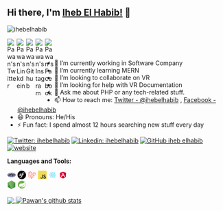 ## Hi there, I'm [Iheb El Habib!](https://ihebelhabib.netlify.app) 👋
<p align="left"> <img src="https://komarev.com/ghpvc/?username=iheblhbib&label=Views&color=blue&style=plastic" alt="ihebelhabib" /> </p>

<a href="https://twitter.com/ihebelhabib">
  <img align="left" alt="Pawan's Twitter" width="22px" src="https://cdn.jsdelivr.net/npm/simple-icons@v3/icons/twitter.svg" />
</a>
<a href="https://linkedin.com/in/iheb-el-habib">
  <img align="left" alt="Pawan's Linkdein" width="22px" src="https://cdn.jsdelivr.net/npm/simple-icons@v3/icons/linkedin.svg" />
</a>
<a href="https://github.com/iheblhbib">
  <img align="left" alt="Pawan's Github" width="22px" src="https://cdn.jsdelivr.net/npm/simple-icons@v3/icons/github.svg" />
</a>
<a href="https://instagram.com/ihebelhabib/">
  <img align="left" alt="Pawan's Instagram" width="22px" src="https://cdn.jsdelivr.net/npm/simple-icons@v3/icons/instagram.svg" />
</a>
<a href="https://www.facebook.com/ihebelhabib/">
  <img align="left" alt="Pawan's Facebook" width="22px" src="https://cdn.jsdelivr.net/npm/simple-icons@v3/icons/facebook.svg" />
</a>

<br/>
<br/>

- 🔭 I’m currently working in Software Company
- 🌱 I’m currently learning MERN
- 👯 I’m looking to collaborate on VR
- 🤔 I’m looking for help with VR Documentation
- 💬 Ask me about PHP or any tech-related stuff.
- 📫 How to reach me: [Twitter - @ihebelhabib](https://twitter.com/ihebelhabib) , [Facebook - @ihebelhabib](https://facebook.com/ihebelhabib)
- 😄 Pronouns: He/His
- ⚡ Fun fact: I spend almost 12 hours searching new stuff every day

[![Twitter: ihebelhabib](https://img.shields.io/twitter/follow/ihebelhabib?style=social)](https://twitter.com/ihebelhabib)
[![Linkedin: ihebelhabib](https://img.shields.io/badge/-ihebelhabib-blue?style=flat-square&logo=Linkedin&logoColor=white&link=https://www.linkedin.com/in/iheb-el-habib/)](https://www.linkedin.com/in/iheb-el-habib/)
[![GitHub iheb elhabib](https://img.shields.io/github/followers/iheblhbib?label=follow&style=social)](https://github.com/iheblhbib)
[![website](https://img.shields.io/badge/PortfolioWebsite-ihebelhabib.netlify.app-2648ff?style=flat-square&logo=google-chrome)](https://ihebelhabib.netlify.app/)

**Languages and Tools:**  

<code><img height="20" src="https://raw.githubusercontent.com/github/explore/80688e429a7d4ef2fca1e82350fe8e3517d3494d/topics/php/php.png"></code>
<code><img height="20" src="https://raw.githubusercontent.com/github/explore/80688e429a7d4ef2fca1e82350fe8e3517d3494d/topics/symfony/symfony.png"></code>
<code><img height="20" src="https://raw.githubusercontent.com/github/explore/80688e429a7d4ef2fca1e82350fe8e3517d3494d/topics/laravel/laravel.png"></code>
<code><img height="20" src="https://raw.githubusercontent.com/github/explore/80688e429a7d4ef2fca1e82350fe8e3517d3494d/topics/javascript/javascript.png"></code>
<code><img height="20" src="https://raw.githubusercontent.com/github/explore/80688e429a7d4ef2fca1e82350fe8e3517d3494d/topics/react/react.png"></code>
<code><img height="20" src="https://raw.githubusercontent.com/github/explore/80688e429a7d4ef2fca1e82350fe8e3517d3494d/topics/angular/angular.png"></code>    
<code><img height="20" src="https://raw.githubusercontent.com/github/explore/80688e429a7d4ef2fca1e82350fe8e3517d3494d/topics/nodejs/nodejs.png"></code> 
<code><img height="20" src="https://raw.githubusercontent.com/github/explore/80688e429a7d4ef2fca1e82350fe8e3517d3494d/topics/spring-boot/spring-boot.png"></code> 


<a href="https://github.com/iheblhbib">
  <img align="center" src="https://github-readme-stats.vercel.app/api/top-langs/?username=iheblhbib&theme=light&hide_langs_below=1" />
</a>
<a href="https://github.com/iheblhbib">
 <img align="center" src="https://github-readme-stats.vercel.app/api?username=iheblhbib&show_icons=true&theme=light&line_height=27" alt="Pawan's github stats"/>
</a>

